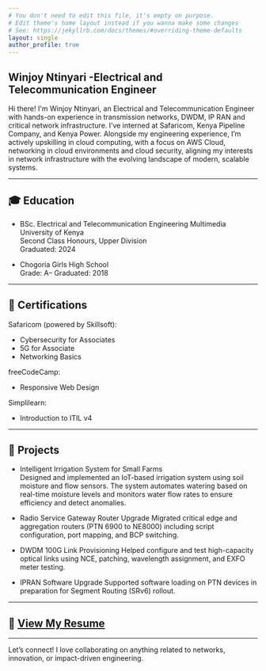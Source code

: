 ```yaml
---
# You don't need to edit this file, it's empty on purpose.
# Edit theme's home layout instead if you wanna make some changes
# See: https://jekyllrb.com/docs/themes/#overriding-theme-defaults
layout: single
author_profile: true
---
```

  Winjoy Ntinyari -Electrical and Telecommunication Engineer
---

Hi there! I'm Winjoy Ntinyari, an Electrical and Telecommunication Engineer with hands-on experience in transmission networks, DWDM, IP RAN and critical network infrastructure. I’ve interned at Safaricom, Kenya Pipeline Company, and Kenya Power. Alongside my engineering experience, I’m actively upskilling in cloud computing, with a focus on AWS Cloud, networking in cloud environments and cloud security, aligning my interests in network infrastructure with the evolving landscape of modern, scalable systems.

---

## 🎓 Education

- BSc. Electrical and Telecommunication Engineering 
  Multimedia University of Kenya  
  Second Class Honours, Upper Division  
  Graduated: 2024

- Chogoria Girls High School  
  Grade: A–
  Graduated: 2018
---
## 📜 Certifications

Safaricom (powered by Skillsoft):
- Cybersecurity for Associates  
- 5G for Associate  
- Networking Basics

freeCodeCamp:
- Responsive Web Design

Simplilearn:
- Introduction to ITIL v4
---
## 🚀 Projects

- Intelligent Irrigation System for Small Farms  
  Designed and implemented an IoT-based irrigation system using soil moisture and flow sensors. The system automates watering based on real-time moisture levels and monitors water flow rates to ensure efficiency and detect anomalies.

- Radio Service Gateway Router Upgrade 
  Migrated critical edge and aggregation routers (PTN 6900 to NE8000) including script configuration, port mapping, and BCP switching.

- DWDM 100G Link Provisioning 
  Helped configure and test high-capacity optical links using NCE, patching, wavelength assignment, and EXFO meter testing.

- IPRAN Software Upgrade 
  Supported software loading on PTN devices in preparation for Segment Routing (SRv6) rollout.

---

## 📄 [View My Resume](/assets/files/Winjoy_Ntinyari_Resume_.pdf)

---

Let’s connect! I love collaborating on anything related to networks, innovation, or impact-driven engineering.
